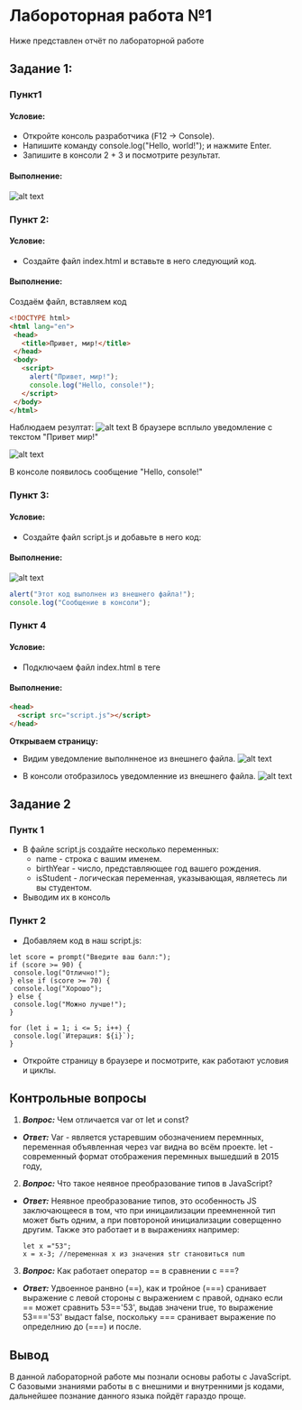 # Лабороторная работа №1
Ниже представлен отчёт по лабораторной работе
## Задание 1:
### Пункт1
#### Условие:

* Откройте консоль разработчика (F12 → Console).
* Напишите команду console.log("Hello, world!"); и нажмите Enter.
* Запишите в консоли 2 + 3 и посмотрите результат.
#### Выполнение:
![alt text](image/Screenshot_4.png)

### Пункт 2:
#### Условие:
* Создайте файл index.html и вставьте в него следующий код.
#### Выполнение:
Создаём файл, вставляем код
```HTML
<!DOCTYPE html>
<html lang="en">
 <head>
   <title>Привет, мир!</title>
 </head>
 <body>
   <script>
     alert("Привет, мир!");
     console.log("Hello, console!");
   </script>
 </body>
</html>
```
Наблюдаем резултат:
![alt text](image/Screenshot_1.png)
В браузере всплыло уведомление с текстом "Привет мир!"

![alt text](image/Screenshot_2.png)

В консоле появилось сообщение "Hello, console!"

### Пункт 3:
#### Условие:
* Создайте файл script.js и добавьте в него код:
#### Выполнение:
![alt text](image/Screenshot_3.png)

```JavaScript
alert("Этот код выполнен из внешнего файла!");
console.log("Сообщение в консоли");
```
### Пункт  4
#### Условие:
* Подключаем файл index.html в теге <head>
#### Выполнение:
```HTML
<head>
  <script src="script.js"></script>
</head>
```
**Открываем страницу:**
* Видим уведомление выполнненое из внешнего файла.
![alt text](image/image-1.png)

* В консоли отобразилось уведомленние из внешнего файла.
![alt text](image/image-2.png)

## Задание 2
### Пунтк 1
* В файле script.js создайте несколько переменных:
  * name - строка с вашим именем. 
  * birthYear - число, представляющее год вашего рождения.
  * isStudent - логическая переменная, указывающая, являетесь ли вы студентом.
* Выводим их в консоль
### Пункт 2
* Добавляем код в наш script.js:
```JS
let score = prompt("Введите ваш балл:");
if (score >= 90) {
 console.log("Отлично!");
} else if (score >= 70) {
 console.log("Хорошо");
} else {
 console.log("Можно лучше!");
}

for (let i = 1; i <= 5; i++) {
 console.log(`Итерация: ${i}`);
}
```
* Откройте страницу в браузере и посмотрите, как работают условия и циклы.

## Контрольные вопросы
1. ***Вопрос:*** Чем отличается var от let и const?
  * ***Ответ:*** Var - является устаревшим обозначением перемнных, переменная объявленная через var видна во всём проекте. let - современный формат отображения перемнных вышедший в 2015 году,
2. ***Вопрос:*** Что такое неявное преобразование типов в JavaScript?
  * ***Ответ:*** Неявное преобразование типов, это особенность JS заключающееся в том, что при иницаилизации преемненной тип может быть одним, а при повтороной инициализации соверщенно другим. Также это работает и в выражениях например:
    ```Js
    let x ="53";
    x = x-3; //переменная x из значения str становиться num
    ```
3. ***Вопрос:*** Как работает оператор == в сравнении с ===?
  * ***Ответ:*** Удвоенное ранвно (==), как и тройное (===) сранивает выражение с левой стороны с выражением с правой, однако если == может сравнить 53=='53', выдав значени true, то выражение 53==='53' выдаст false, поскольку === сранивает выражение по определнию до (===) и после.

## Вывод
В данной лабораторной работе мы познали основы работы с JavaScript. С базовыми знаниями работы в с внешними и внутренними js кодами, дальнейшее познание данного языка пойдёт гараздо проще.
